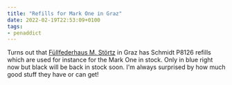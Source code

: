 ```yaml
---
title: "Refills for Mark One in Graz"
date: 2022-02-19T22:53:09+0100
tags:
- penaddict
---
```

Turns out that [Füllfederhaus M. Störtz](https://www.fuellfederhaus.at/) in Graz has Schmidt P8126 refills which are used for instance for the Mark One in stock. Only in blue right now but black will be back in stock soon. I'm always surprised by how much good stuff they have or can get!